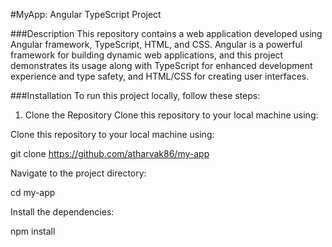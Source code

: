 #MyApp: Angular TypeScript Project

###Description
This repository contains a web application developed using Angular framework, TypeScript, HTML, and CSS. Angular is a powerful framework for building dynamic web applications, and this project demonstrates its usage along with TypeScript for enhanced development experience and type safety, and HTML/CSS for creating user interfaces.

###Installation
To run this project locally, follow these steps:

1. Clone the Repository
Clone this repository to your local machine using:

Clone this repository to your local machine using:

git clone <https://github.com/atharvak86/my-app>

Navigate to the project directory:

cd my-app

Install the dependencies:

npm install
